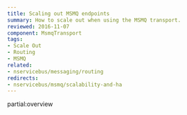 ```yaml
---
title: Scaling out MSMQ endpoints
summary: How to scale out when using the MSMQ transport.
reviewed: 2016-11-07
component: MsmqTransport
tags:
- Scale Out
- Routing
- MSMQ
related:
- nservicebus/messaging/routing
redirects:
- nservicebus/msmq/scalability-and-ha
---
```



partial:overview